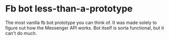# Fb bot less-than-a-prototype

The most vanilla fb bot prototype you can think of. It was made solely to figure out how the Messenger API works. Bot itself is sorta functional, but it can't do much.